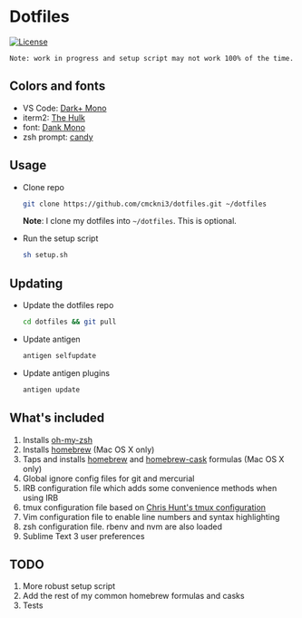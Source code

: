# Dotfiles

[![License](https://img.shields.io/github/license/cmckni3/dotfiles.svg)](https://github.com/cmckni3/dotfiles/blob/master/MIT-LICENSE)

`Note: work in progress and setup script may not work 100% of the time.`

## Colors and fonts

- VS Code: [Dark+ Mono](https://github.com/cmckni3/dark-plus-mono)
- iterm2: [The Hulk](https://github.com/mbadolato/iTerm2-Color-Schemes/blob/master/schemes/The%20Hulk.itermcolors)
- font: [Dank Mono](https://dank.sh)
- zsh prompt: [candy](https://github.com/robbyrussell/oh-my-zsh/blob/master/themes/candy.zsh-theme)

## Usage

* Clone repo

    ~~~ sh
    git clone https://github.com/cmckni3/dotfiles.git ~/dotfiles
    ~~~

  **Note**: I clone my dotfiles into `~/dotfiles`. This is optional.

* Run the setup script

    ~~~ sh
    sh setup.sh
    ~~~

## Updating

* Update the dotfiles repo

    ~~~ sh
    cd dotfiles && git pull
    ~~~

* Update antigen

    ~~~ sh
    antigen selfupdate
    ~~~

* Update antigen plugins
    ~~~ sh
    antigen update
    ~~~

## What's included

1. Installs [oh-my-zsh](https://github.com/robbyrussell/oh-my-zsh)
2. Installs [homebrew](http://brew.sh/) (Mac OS X only)
3. Taps and installs [homebrew](http://brew.sh/) and [homebrew-cask](https://github.com/caskroom/homebrew-cask) formulas (Mac OS X only)
4. Global ignore config files for git and mercurial
5. IRB configuration file which adds some convenience methods when using IRB
6. tmux configuration file based on [Chris Hunt's tmux configuration](https://github.com/chrishunt/dot-files/blob/master/.tmux.conf)
7. Vim configuration file to enable line numbers and syntax highlighting
8. zsh configuration file. rbenv and nvm are also loaded
9. Sublime Text 3 user preferences

## TODO

1. More robust setup script
1. Add the rest of my common homebrew formulas and casks
1. Tests
